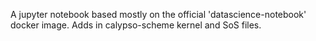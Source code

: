A jupyter notebook based mostly on the official 'datascience-notebook' docker image. Adds in
calypso-scheme kernel and SoS files.